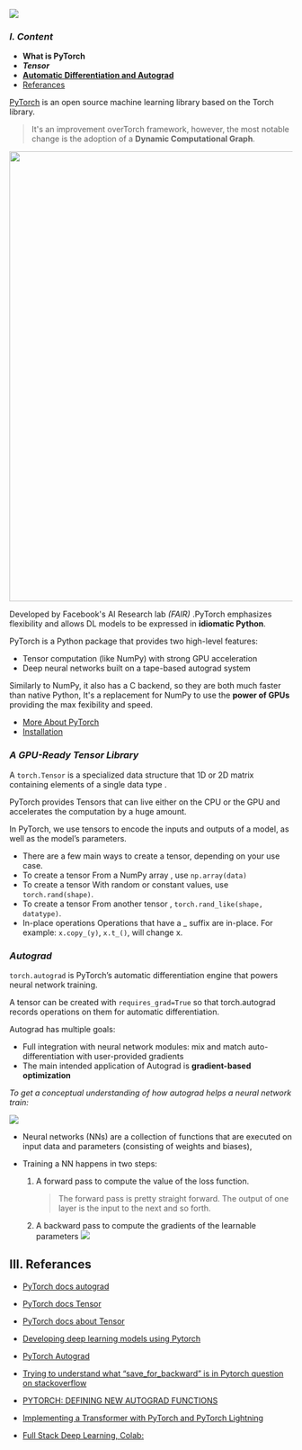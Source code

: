 ![](https://github.com/pytorch/pytorch/blob/master/docs/source/_static/img/pytorch-logo-dark.png)


### *******I. Content*******

- **What is PyTorch**
- ***Tensor***
- [**Automatic Differentiation and Autograd**](#Autograd)
- [Referances](#referances)





[PyTorch](https://us.hidester.com/proxy.php?u=eJwrtjI0s1ISmnSq537GmV4ne9cnTHXz1JWsAXPICVc%3D&b=7) is an open source machine learning library based on the Torch library.
        
   >  It's an improvement overTorch framework, however, the most notable change is the adoption of a **Dynamic Computational Graph**.
        
   <img src="https://github.com/pytorch/pytorch/blob/master/docs/source/_static/img/dynamic_graph.gif" width="800">

    
Developed by Facebook's AI Research lab *(FAIR)* .PyTorch emphasizes flexibility and allows DL models to be expressed in **idiomatic Python**.



PyTorch is a Python package that provides two high-level features:
   
   - Tensor computation (like NumPy) with strong GPU acceleration
   - Deep neural networks built on a tape-based autograd system

Similarly to NumPy, it also has a C backend, so they are both much faster than native Python, It's a replacement for NumPy to use the **power of GPUs** providing the max fexibility and speed.

- [More About PyTorch](https://github.com/pytorch/pytorch#more-about-pytorch)
- [Installation](https://github.com/pytorch/pytorch#installation)
 
 
 
 
### *******A GPU-Ready Tensor Library******* 
 
 
A `torch.Tensor` is a  specialized data structure that 1D or 2D matrix containing elements of a single data type .


PyTorch provides Tensors that can live either on the CPU or the GPU and accelerates the computation by a huge amount.

      
In PyTorch, we use tensors to encode the inputs and outputs of a model, as well as the model’s parameters.
      
   - There are a few main ways to create a tensor, depending on your use case.
   - To create a tensor From a NumPy array , use `np.array(data)`
   - To create a tensor With random or constant values, use `torch.rand(shape)`.
   - To create a tensor From another tensor , `torch.rand_like(shape, datatype)`.
   - In-place operations Operations that have a _ suffix are in-place. For example: `x.copy_(y)`, `x.t_()`, will change x.




### *******Autograd*******


`torch.autograd` is PyTorch’s automatic differentiation engine that powers neural network training.

A tensor can be created with `requires_grad=True` so that torch.autograd records operations on them for automatic differentiation.

Autograd has multiple goals:

   - Full integration with neural network modules: mix and match auto-differentiation with user-provided gradients
   - The main intended application of Autograd is **gradient-based optimization**

*To get a conceptual understanding of how autograd helps a neural network train:*

![](https://blog.paperspace.com/content/images/2019/03/computation_graph.png)

   - Neural networks (NNs) are a collection of functions that are executed on input data and parameters (consisting of weights and biases),
   - Training a NN happens in two steps:
   
       1. A forward pass to compute the value of the loss function.
           > The forward pass is pretty straight forward. The output of one layer is the input to the next and so forth.
           
       2. A backward pass to compute the gradients of the learnable parameters
       ![](https://blog.paperspace.com/content/images/2019/03/full_graph.png)




III. **Referances**
------------

- [PyTorch docs autograd ](https://pytorch.org/tutorials/beginner/blitz/autograd_tutorial.html)
- [PyTorch docs Tensor](https://pytorch.org/docs/stable/tensors.html)
- [PyTorch docs about Tensor](https://pytorch.org/docs/stable/tensors.html)

- [Developing deep learning models using  Pytorch](https://www.coursera.org/learn/deep-neural-networks-with-pytorch/home/welcome)

- [PyTorch Autograd](https://towardsdatascience.com/pytorch-autograd-understanding-the-heart-of-pytorchs-magic-2686cd94ec95)

- [Trying to understand what “save_for_backward” is in Pytorch question on stackoverflow](https://stackoverflow.com/questions/64460017/trying-to-understand-what-save-for-backward-is-in-pytorch)

- [PYTORCH: DEFINING NEW AUTOGRAD FUNCTIONS](https://pytorch.org/tutorials/beginner/examples_autograd/two_layer_net_custom_function.html)

- [Implementing a Transformer with PyTorch and PyTorch Lightning](https://www.linkedin.com/company/pytorch-lightning/?lipi=urn%3Ali%3Apage%3Ad_flagship3_profile_view_base_recent_activity_details_shares%3BO3kQZoBQQd6AwlfGTfvmDg%3D%3D)

- [Full Stack Deep Learning, Colab:](https://lnkd.in/dRZTdBm)
